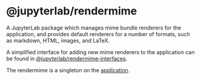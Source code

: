 # @jupyterlab/rendermime

A JupyterLab package which manages mime bundle renderers for the application,
and provides default renderers for a number of formats, such as markdown,
HTML, images, and LaTeX. 

A simplified interface for adding new mime renderers to the application
can be found in [@jupyterlab/rendermime-interfaces](../rendermime-interfaces).

The rendermime is a singleton on the [application](../application).
